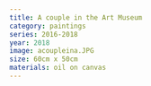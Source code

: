 ```yaml
---
title: A couple in the Art Museum 
category: paintings
series: 2016-2018
year: 2018
image: acoupleina.JPG
size: 60cm x 50cm
materials: oil on canvas
---
```


